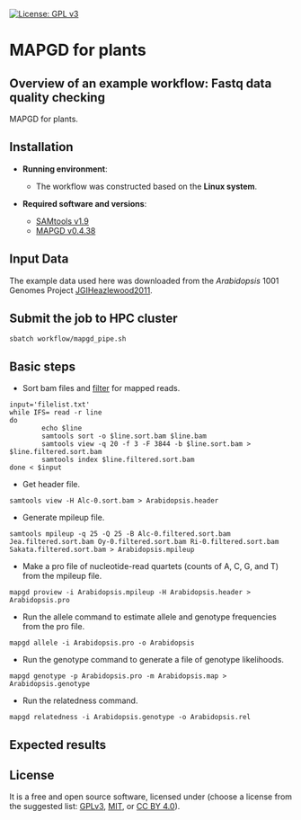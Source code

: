 [![License: GPL v3](https://img.shields.io/badge/License-GPL%20v3-blue.svg)](http://www.gnu.org/licenses/gpl-3.0)

# MAPGD for plants

## Overview of an example workflow: Fastq data quality checking

MAPGD for plants.

## Installation

- __Running environment__: 
    - The workflow was constructed based on the __Linux system__.

- __Required software and versions__: 
    - [SAMtools v1.9](http://www.htslib.org/)
    - [MAPGD v0.4.38](https://github.com/LynchLab/MAPGD) 

## Input Data

The example data used here was downloaded from the *Arabidopsis* 1001 Genomes Project [JGIHeazlewood2011](https://1001genomes.org/projects/JGIHeazlewood2011/index.html).

## Submit the job to HPC cluster

```
sbatch workflow/mapgd_pipe.sh
```

## Basic steps

- Sort bam files and [filter](https://broadinstitute.github.io/picard/explain-flags.html) for mapped reads.
```
input='filelist.txt'
while IFS= read -r line
do
        echo $line
        samtools sort -o $line.sort.bam $line.bam
        samtools view -q 20 -f 3 -F 3844 -b $line.sort.bam > $line.filtered.sort.bam
        samtools index $line.filtered.sort.bam
done < $input
```

- Get header file.
```
samtools view -H Alc-0.sort.bam > Arabidopsis.header
```

- Generate mpileup file.
```
samtools mpileup -q 25 -Q 25 -B Alc-0.filtered.sort.bam Jea.filtered.sort.bam Oy-0.filtered.sort.bam Ri-0.filtered.sort.bam Sakata.filtered.sort.bam > Arabidopsis.mpileup
```

- Make a pro file of nucleotide-read quartets (counts of A, C, G, and T) from the mpileup file.
```
mapgd proview -i Arabidopsis.mpileup -H Arabidopsis.header > Arabidopsis.pro
```

- Run the allele command to estimate allele and genotype frequencies from the pro file.
```
mapgd allele -i Arabidopsis.pro -o Arabidopsis
```

- Run the genotype command to generate a file of genotype likelihoods.
```
mapgd genotype -p Arabidopsis.pro -m Arabidopsis.map > Arabidopsis.genotype
```

- Run the relatedness command.
```
mapgd relatedness -i Arabidopsis.genotype -o Arabidopsis.rel
```

## Expected results


## License
It is a free and open source software, licensed under []() (choose a license from the suggested list:  [GPLv3](https://github.com/github/choosealicense.com/blob/gh-pages/_licenses/gpl-3.0.txt), [MIT](https://github.com/github/choosealicense.com/blob/gh-pages/LICENSE.md), or [CC BY 4.0](https://github.com/github/choosealicense.com/blob/gh-pages/_licenses/cc-by-4.0.txt)).
